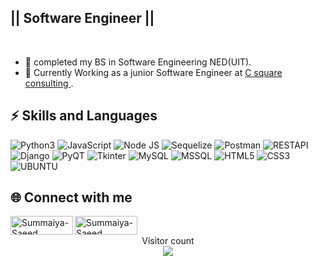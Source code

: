 ## || Software Engineer ||

<div>



<br />
<ul>
<li>👷 completed my BS in Software Engineering NED(UIT). </li>
<li>💼 Currently Working as a junior Software Engineer at <a href="http://www.CSquare.co"> C square consulting </a>. </li>
</ul>

</div>

## ⚡ Skills and Languages
![Python3](https://img.shields.io/badge/Python-3776AB?style=flat-square&logo=python&logoColor=white)
![JavaScript](https://img.shields.io/badge/JavaScript-3776AB?style=flat-square&logo=JavaScript&logoColor=white)
![Node JS](https://img.shields.io/badge/NodeJS-3776AB?style=flat-square&logo=NodeJS&logoColor=white)
![Sequelize](https://img.shields.io/badge/Sequelize-4479A1?style=flat-square&logo=Sequelize&logoColor=white)
![Postman](https://img.shields.io/badge/Postman-4479A1?style=flat-square&logo=Postman&logoColor=white)
![RESTAPI](https://img.shields.io/badge/RESTAPI-4479A1?style=flat-square&logo=RESTAPI&logoColor=white)
![Django](https://img.shields.io/badge/Django-092e20?style=flat-square&logo=Django&logoColor=white)
![PyQT](https://img.shields.io/badge/PyQt-0d544f?style=flat-square&logo=Qt&logoColor=white)
![Tkinter](https://img.shields.io/badge/Tkinter-3859a3?style=flat-square&logo=Tkinter&logoColor=white)
![MySQL](https://img.shields.io/badge/MySQL-4479A1?style=flat-square&logo=MySQL&logoColor=white)
![MSSQL](https://img.shields.io/badge/MSSQL-4479A1?style=flat-square&logo=MSSQL&logoColor=white)
![HTML5](https://img.shields.io/badge/HTML5-e34c26?style=flat-square&logo=Html5&logoColor=white)
![CSS3](https://img.shields.io/badge/CSS3-264de4?style=flat-square&logo=Css3&logoColor=white)
![UBUNTU](https://img.shields.io/badge/Ubuntu-E95420?style=flat-square&logo=ubuntu&logoColor=white)



## 🌐 Connect with me

[<img align="left" alt="Summaiya-Saeed LinkedIn" height="30px" width="100px" src="https://img.shields.io/badge/Linkedin-0A66C2?style=for-the-badge&logo=Linkedin&logoColor=white" />][linkedin]
[<img align="left" alt="Summaiya-Saeed Facebook" height="30px" width="100px" src="https://img.shields.io/badge/Facebook-3b5998?style=for-the-badge&logo=facebook&logoColor=white" />][facebook]

<br />

 




[linkedin]: https://www.linkedin.com
[facebook]: https://www.facebook.com




<p align="center"> 
  Visitor count<br>
  <img src="https://profile-counter.glitch.me/Summaiya-Saeed/count.svg" />
</p>
